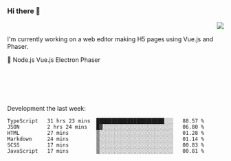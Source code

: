 ### Hi there 👋

<img align="right" src="https://github-readme-stats.vercel.app/api?username=jasonpanggo"/>

<br>
<p align="left">
I'm currently working on a web editor making H5 pages using Vue.js and Phaser.
</p>
<p align="left">
📖 Node.js Vue.js Electron Phaser
</p>
<br>
<br>
<br>
<br>

Development the last week:
<!--START_SECTION:waka-->

```text
TypeScript   31 hrs 23 mins  ██████████████████████░░░   88.57 %
JSON         2 hrs 24 mins   █▓░░░░░░░░░░░░░░░░░░░░░░░   06.80 %
HTML         27 mins         ▒░░░░░░░░░░░░░░░░░░░░░░░░   01.28 %
Markdown     24 mins         ▒░░░░░░░░░░░░░░░░░░░░░░░░   01.14 %
SCSS         17 mins         ▒░░░░░░░░░░░░░░░░░░░░░░░░   00.83 %
JavaScript   17 mins         ▒░░░░░░░░░░░░░░░░░░░░░░░░   00.81 %
```

<!--END_SECTION:waka-->

<!--
**JASONPANGGO/jasonpanggo** is a ✨ _special_ ✨ repository because its `README.md` (this file) appears on your GitHub profile.

Here are some ideas to get you started:

- 🔭 I’m currently working on ...
- 🌱 I’m currently learning ...
- 👯 I’m looking to collaborate on ...
- 🤔 I’m looking for help with ...
- 💬 Ask me about ...
- 📫 How to reach me: ...
- 😄 Pronouns: ...
- ⚡ Fun fact: ...
-->
